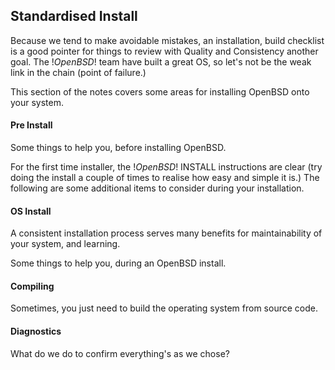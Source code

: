 ## Standardised Install

Because we tend to make avoidable mistakes, an installation,
build checklist is a good pointer for things to review
with Quality and Consistency another goal.
The $!OpenBSD!$ team have built a great OS, so let's not be the weak link
in the chain (point of failure.)

This section of the notes covers some areas for installing 
OpenBSD onto your system.

#### Pre Install

Some things to help you, before installing OpenBSD.

For the first time installer, the $!OpenBSD!$ INSTALL instructions
are clear (try doing the install a couple of times to realise
how easy and simple it is.)  The following are some additional 
items to consider during your installation.

#### OS Install

A consistent installation process serves many benefits for 
maintainability of your system, and learning.

Some things to help you, during an OpenBSD install.

#### Compiling

Sometimes, you just need to build the operating system
from source code.

#### Diagnostics

What do we do to confirm everything's as we chose?